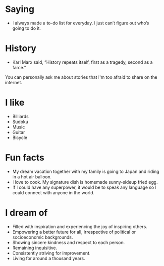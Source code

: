 # Saying

- I always made a to-do list for everyday. I just can’t figure out who’s going to do it.

# History

- Karl Marx said, “History repeats itself, first as a tragedy, second as a farce.”

You can personally ask me about stories that I'm too afraid to share on the internet.

# I like

- Billiards
- Sudoku
- Music
- Guitar
- Bicycle

# Fun facts

- My dream vacation together with my family is going to Japan and riding in a hot air balloon.
- I love to cook. My signature dish is homemade sunny-sideup fried egg.
- If I could have any superpower, it would be to speak any language so I could connect with anyone in the world.

# I dream of

- Filled with inspiration and experiencing the joy of inspiring others.
- Empowering a better future for all, irrespective of political or socioeconomic backgrounds.
- Showing sincere kindness and respect to each person.
- Remaining inquisitive.
- Consistently striving for improvement.
- Living for around a thousand years.